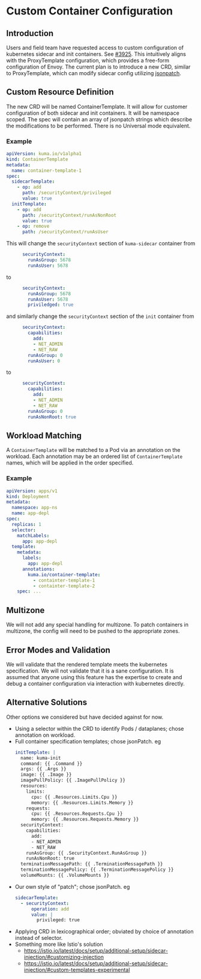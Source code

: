 # Custom Container Configuration

## Introduction
Users and field team have requested access to custom configuration of kubernetes sidecar and init containers.
See [#3925](https://github.com/kumahq/kuma/issues/3925).
This intuitively aligns with the ProxyTemplate configuration,
which provides a free-form configuration of Envoy.
The current plan is to introduce a new CRD,
similar to ProxyTemplate,
which can modify sidecar config utilizing [jsonpatch](https://jsonpatch.com).

## Custom Resource Definition
The new CRD will be named ContainerTemplate.
It will allow for customer configuration of
both sidecar and init containers.
It will be namespace scoped.
The spec will contain an array of jsonpatch strings which describe the modifications to be performed.
There is no Universal mode equivalent.

### Example

```yaml
apiVersion: kuma.io/v1alpha1
kind: ContainerTemplate
metadata:
  name: container-template-1
spec:
  sidecarTemplate:
    - op: add
      path: /securityContext/privileged
      value: true
  initTemplate:
    - op: add
      path: /securityContext/runAsNonRoot
      value: true
    - op: remove
      path: /securityContext/runAsUser

```

This will change the `securityContext` section of `kuma-sidecar` container from

```yaml
      securityContext:
        runAsGroup: 5678
        runAsUser: 5678
```

to


```yaml
      securityContext:
        runAsGroup: 5678
        runAsUser: 5678
        priviledged: true
```

and similarly change the `securityContext` section of the `init` container from

```yaml
      securityContext:
        capabilities:
          add:
          - NET_ADMIN
          - NET_RAW
        runAsGroup: 0
        runAsUser: 0
```

to

```yaml
      securityContext:
        capabilities:
          add:
          - NET_ADMIN
          - NET_RAW
        runAsGroup: 0
        runAsNonRoot: true
```

## Workload Matching
A `ContainerTemplate` will be matched to a Pod via an annotation on the workload.
Each annotation may be an ordered list of `ContainerTemplate` names,
which will be applied in the order specified.

### Example

```yaml
apiVersion: apps/v1
kind: Deployment
metadata:
  namespace: app-ns
  name: app-depl
spec:
  replicas: 1
  selector:
    matchLabels:
      app: app-depl
  template:
    metadata:
      labels:
        app: app-depl
      annotations:
        kuma.io/container-template:
          - containter-template-1
          - containter-template-2
    spec: ...
```

## Multizone

We will not add any special handling for multizone.
To patch containers in multizone, the config will need to be pushed to the appropriate zones.

## Error Modes and Validation

We will validate that the rendered template meets the kubernetes specification.
We will not validate that it is a sane configuration.
It is assumed that anyone using this feature has the expertise to create and debug a container configuration
via interaction with kubernetes directly.

## Alternative Solutions

Other options we considered but have decided against for now.

* Using a selector within the CRD to identify Pods / dataplanes; chose annotation on workload.
* Full container specification templates; chose jsonPatch.
  eg
  ```yaml
  initTemplate: |
    name: kuma-init
    command: {{ .Command }}
    args: {{ .Args }}
    image: {{ .Image }}
    imagePullPolicy: {{ .ImagePullPolicy }}
    resources:
      limits:
        cpu: {{ .Resources.Limits.Cpu }}
        memory: {{ .Resources.Limits.Memory }}
      requests:
        cpu: {{ .Resources.Requests.Cpu }}
        memory: {{ .Resources.Requests.Memory }}
    securityContext:
      capabilities:
        add:
        - NET_ADMIN
        - NET_RAW
      runAsGroup: {{ .SecurityContext.RunAsGroup }}
      runAsNonRoot: true
    terminationMessagePath: {{ .TerminationMessagePath }}
    terminationMessagePolicy: {{ .TerminationMessagePolicy }}
    volumeMounts: {{ .VolumeMounts }}
  ```
* Our own style of "patch"; chose jsonPatch.
  eg
  ```yaml
  sidecarTemplate:
    - securityContext:
        operation: add
        value: |
          privileged: true
  ```
* Applying CRD in lexicographical order; obviated by choice of annotation instead of selector.
* Something more like Istio's solution
  * https://istio.io/latest/docs/setup/additional-setup/sidecar-injection/#customizing-injection
  * https://istio.io/latest/docs/setup/additional-setup/sidecar-injection/#custom-templates-experimental
